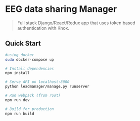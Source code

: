 # EEG data sharing Manager

> Full stack Django/React/Redux app that uses token based authentication with Knox.

## Quick Start

```bash
#using docker 
sudo docker-compose up

# Install dependencies
npm install

# Serve API on localhost:8000
python leadmanager/manage.py runserver

# Run webpack (from root)
npm run dev

# Build for production
npm run build
```
